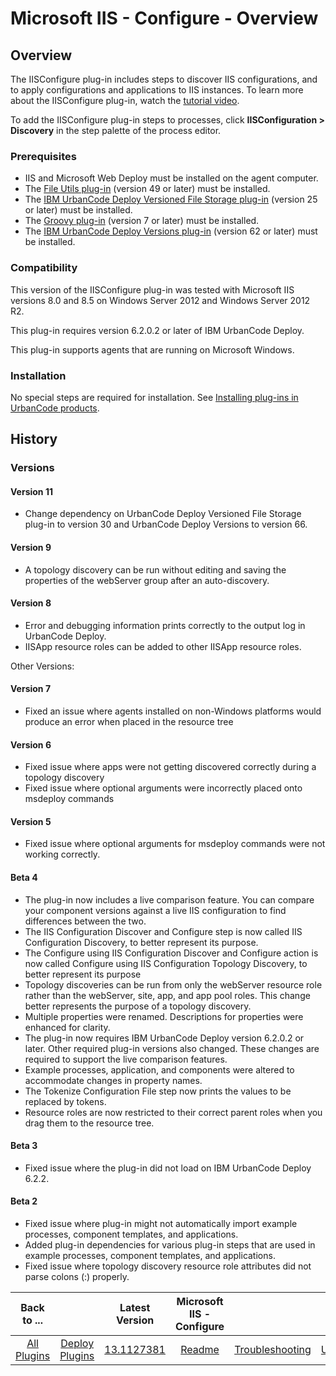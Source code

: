 
# Microsoft IIS - Configure - Overview

## Overview

The IISConfigure plug-in includes steps to discover IIS configurations, and to apply configurations and applications to IIS instances. To learn more about the IISConfigure plug-in, watch the [tutorial video](https://www.youtube.com/embed/XaJbWQQMRR0).

To add the IISConfigure plug-in steps to processes, click **IISConfiguration > Discovery** in the step palette of the process editor.

### Prerequisites

* IIS and Microsoft Web Deploy must be installed on the agent computer.
* The [File Utils plug-in](https://urbancode.github.io/IBM-UCx-PLUGIN-DOCS/UCD/FileUtils/) (version 49 or later) must be installed.
* The [IBM UrbanCode Deploy Versioned File Storage plug-in](https://urbancode.github.io/IBM-UCx-PLUGIN-DOCS/UCD/UrbancodeVFS/) (version 25 or later) must be installed.
* The [Groovy plug-in](https://urbancode.github.io/IBM-UCx-PLUGIN-DOCS/UCD/Groovy/) (version 7 or later) must be installed.
* The [IBM UrbanCode Deploy Versions plug-in](https://urbancode.github.io/IBM-UCx-PLUGIN-DOCS/UCD/uDeploy-Version/) (version 62 or later) must be installed.

### Compatibility

This version of the IISConfigure plug-in was tested with Microsoft IIS versions 8.0 and 8.5 on Windows Server 2012 and Windows Server 2012 R2.

This plug-in requires version 6.2.0.2 or later of IBM UrbanCode Deploy.

This plug-in supports agents that are running on Microsoft Windows.

### Installation

No special steps are required for installation. See [Installing plug-ins in UrbanCode products](https://community.ibm.com/community/user/wasdevops/blogs/laurel-dickson-bull1/2022/06/13/install-plugins "Installing plug-ins in UrbanCode products").

## History

### Versions

#### Version 11

* Change dependency on UrbanCode Deploy Versioned File Storage plug-in to version 30 and UrbanCode Deploy Versions to version 66.

#### Version 9

* A topology discovery can be run without editing and saving the properties of the webServer group after an auto-discovery.

#### Version 8

* Error and debugging information prints correctly to the output log in UrbanCode Deploy.
* IISApp resource roles can be added to other IISApp resource roles.

Other Versions:

#### Version 7

* Fixed an issue where agents installed on non-Windows platforms would produce an error when placed in the resource tree

#### Version 6

* Fixed issue where apps were not getting discovered correctly during a topology discovery
* Fixed issue where optional arguments were incorrectly placed onto msdeploy commands

#### Version 5

* Fixed issue where optional arguments for msdeploy commands were not working correctly.

#### Beta 4

* The plug-in now includes a live comparison feature. You can compare your component versions against a live IIS configuration to find differences between the two.
* The IIS Configuration Discover and Configure step is now called IIS Configuration Discovery, to better represent its purpose.
* The Configure using IIS Configuration Discover and Configure action is now called Configure using IIS Configuration Topology Discovery, to better represent its purpose
* Topology discoveries can be run from only the webServer resource role rather than the webServer, site, app, and app pool roles. This change better represents the purpose of a topology discovery.
* Multiple properties were renamed. Descriptions for properties were enhanced for clarity.
* The plug-in now requires IBM UrbanCode Deploy version 6.2.0.2 or later. Other required plug-in versions also changed. These changes are required to support the live comparison features.
* Example processes, application, and components were altered to accommodate changes in property names.
* The Tokenize Configuration File step now prints the values to be replaced by tokens.
* Resource roles are now restricted to their correct parent roles when you drag them to the resource tree.

#### Beta 3

* Fixed issue where the plug-in did not load on IBM UrbanCode Deploy 6.2.2.

#### Beta 2

* Fixed issue where plug-in might not automatically import example processes, component templates, and applications.
* Added plug-in dependencies for various plug-in steps that are used in example processes, component templates, and applications.
* Fixed issue where topology discovery resource role attributes did not parse colons (:) properly.

|Back to ...||Latest Version|Microsoft IIS - Configure |||||
| :---: | :---: | :---: | :---: | :---: | :---: | :---: | :---: |
|[All Plugins](../../index.md)|[Deploy Plugins](../README.md)|[13.1127381](https://raw.githubusercontent.com/UrbanCode/IBM-UCD-PLUGINS/main/files/iis-configuration/ucd-IIS-Configuration-13.1127381.zip)|[Readme](README.md)|[Troubleshooting](troubleshooting.md)|[Usage](usage.md)|[Steps](steps.md)|[Downloads](downloads.md)|

